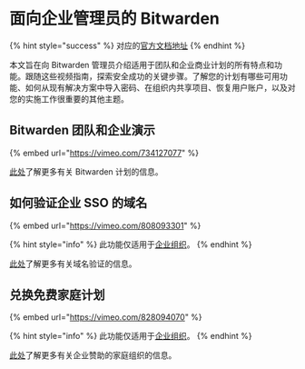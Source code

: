 # 面向企业管理员的 Bitwarden

{% hint style="success" %}
对应的[官方文档地址](https://bitwarden.com/help/bitwarden-for-business-admins/)
{% endhint %}

本文旨在向 Bitwarden 管理员介绍适用于团队和企业商业计划的所有特点和功能。跟随这些视频指南，探索安全成功的关键步骤。了解您的计划有哪些可用功能、如何从现有解决方案中导入密码、在组织内共享项目、恢复用户账户，以及对您的实施工作很重要的其他主题。

## Bitwarden 团队和企业演示 <a href="#bitwarden-teams-and-enterprise-demo" id="bitwarden-teams-and-enterprise-demo"></a>

{% embed url="https://vimeo.com/734127077" %}

[此处](../plans-and-pricing/password-manager/about-bitwarden-plans.md)了解更多有关 Bitwarden 计划的信息。

## 如何验证企业 SSO 的域名 <a href="#how-to-verify-your-domain-for-enterprise-sso" id="how-to-verify-your-domain-for-enterprise-sso"></a>

{% embed url="https://vimeo.com/808093301" %}

{% hint style="info" %}
此功能仅适用于[企业组织](../plans-and-pricing/password-manager/about-bitwarden-plans.md)。
{% endhint %}

[此处](../admin-console/login-with-sso/domain-verification.md)了解更多有关域名验证的信息。

## 兑换免费家庭计划 <a href="#redeeming-your-free-families-plan" id="redeeming-your-free-families-plan"></a>

{% embed url="https://vimeo.com/828094070" %}

{% hint style="info" %}
此功能仅适用于[企业组织](../plans-and-pricing/password-manager/about-bitwarden-plans.md)。
{% endhint %}

[此处](../plans-and-pricing/password-manager/redeem-families-sponsorship.md)了解更多有关企业赞助的家庭组织的信息。
